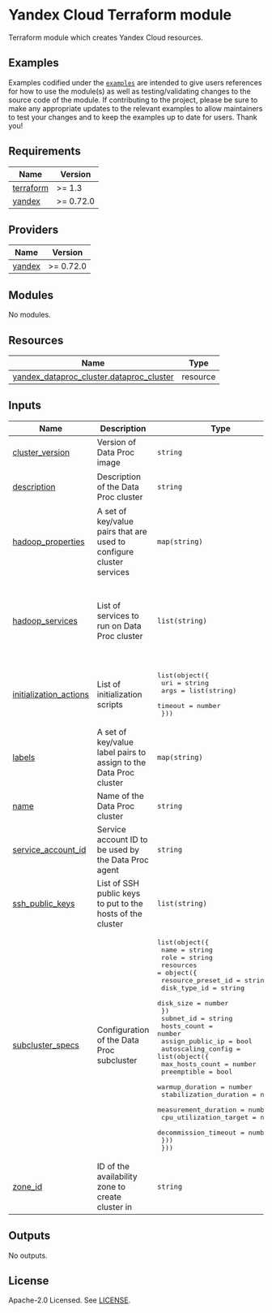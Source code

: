 # Yandex Cloud <RESOURCE> Terraform module

Terraform module which creates Yandex Cloud <RESOURCE> resources.

## Examples

Examples codified under
the [`examples`](https://github.com/terraform-yacloud-modules/terraform-yandex-module-template/tree/main/examples) are intended
to give users references for how to use the module(s) as well as testing/validating changes to the source code of the
module. If contributing to the project, please be sure to make any appropriate updates to the relevant examples to allow
maintainers to test your changes and to keep the examples up to date for users. Thank you!

<!-- BEGINNING OF PRE-COMMIT-TERRAFORM DOCS HOOK -->
## Requirements

| Name | Version |
|------|---------|
| <a name="requirement_terraform"></a> [terraform](#requirement\_terraform) | >= 1.3 |
| <a name="requirement_yandex"></a> [yandex](#requirement\_yandex) | >= 0.72.0 |

## Providers

| Name | Version |
|------|---------|
| <a name="provider_yandex"></a> [yandex](#provider\_yandex) | >= 0.72.0 |

## Modules

No modules.

## Resources

| Name | Type |
|------|------|
| [yandex_dataproc_cluster.dataproc_cluster](https://registry.terraform.io/providers/yandex-cloud/yandex/latest/docs/resources/dataproc_cluster) | resource |

## Inputs

| Name | Description | Type | Default | Required |
|------|-------------|------|---------|:--------:|
| <a name="input_cluster_version"></a> [cluster\_version](#input\_cluster\_version) | Version of Data Proc image | `string` | `"2.0"` | no |
| <a name="input_description"></a> [description](#input\_description) | Description of the Data Proc cluster | `string` | `"Dataproc Cluster created by Terraform"` | no |
| <a name="input_hadoop_properties"></a> [hadoop\_properties](#input\_hadoop\_properties) | A set of key/value pairs that are used to configure cluster services | `map(string)` | `{}` | no |
| <a name="input_hadoop_services"></a> [hadoop\_services](#input\_hadoop\_services) | List of services to run on Data Proc cluster | `list(string)` | <pre>[<br>  "HDFS",<br>  "YARN",<br>  "SPARK",<br>  "TEZ",<br>  "MAPREDUCE",<br>  "HIVE"<br>]</pre> | no |
| <a name="input_initialization_actions"></a> [initialization\_actions](#input\_initialization\_actions) | List of initialization scripts | <pre>list(object({<br>    uri     = string<br>    args    = list(string)<br>    timeout = number<br>  }))</pre> | `[]` | no |
| <a name="input_labels"></a> [labels](#input\_labels) | A set of key/value label pairs to assign to the Data Proc cluster | `map(string)` | `{}` | no |
| <a name="input_name"></a> [name](#input\_name) | Name of the Data Proc cluster | `string` | n/a | yes |
| <a name="input_service_account_id"></a> [service\_account\_id](#input\_service\_account\_id) | Service account ID to be used by the Data Proc agent | `string` | n/a | yes |
| <a name="input_ssh_public_keys"></a> [ssh\_public\_keys](#input\_ssh\_public\_keys) | List of SSH public keys to put to the hosts of the cluster | `list(string)` | `[]` | no |
| <a name="input_subcluster_specs"></a> [subcluster\_specs](#input\_subcluster\_specs) | Configuration of the Data Proc subcluster | <pre>list(object({<br>    name = string<br>    role = string<br>    resources = object({<br>      resource_preset_id = string<br>      disk_type_id       = string<br>      disk_size          = number<br>    })<br>    subnet_id        = string<br>    hosts_count      = number<br>    assign_public_ip = bool<br>    autoscaling_config = list(object({<br>      max_hosts_count        = number<br>      preemptible            = bool<br>      warmup_duration        = number<br>      stabilization_duration = number<br>      measurement_duration   = number<br>      cpu_utilization_target = number<br>      decommission_timeout   = number<br>    }))<br>  }))</pre> | `[]` | no |
| <a name="input_zone_id"></a> [zone\_id](#input\_zone\_id) | ID of the availability zone to create cluster in | `string` | `"ru-central1-b"` | no |

## Outputs

No outputs.
<!-- END OF PRE-COMMIT-TERRAFORM DOCS HOOK -->

## License

Apache-2.0 Licensed.
See [LICENSE](https://github.com/terraform-yacloud-modules/terraform-yandex-module-template/blob/main/LICENSE).
